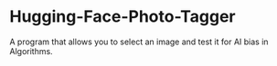 # Hugging-Face-Photo-Tagger
A program that allows you to select an image and test it for AI bias in Algorithms.
